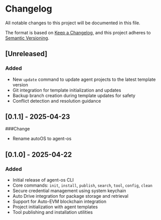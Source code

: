 # Changelog

All notable changes to this project will be documented in this file.

The format is based on [Keep a Changelog](https://keepachangelog.com/en/1.0.0/),
and this project adheres to [Semantic Versioning](https://semver.org/spec/v2.0.0.html).

## [Unreleased]

### Added
- New `update` command to update agent projects to the latest template version
- Git integration for template initialization and updates
- Backup branch creation during template updates for safety
- Conflict detection and resolution guidance

## [0.1.1] - 2025-04-23
###Change
- Rename autoOS to agent-os

## [0.1.0] - 2025-04-22

### Added
- Initial release of agent-os CLI
- Core commands: `init`, `install`, `publish`, `search`, `tool`, `config`, `clean`
- Secure credential management using system keychain
- Auto Drive integration for package storage and retrieval
- Support for Auto-EVM blockchain integration
- Project initialization with agent templates
- Tool publishing and installation utilities 